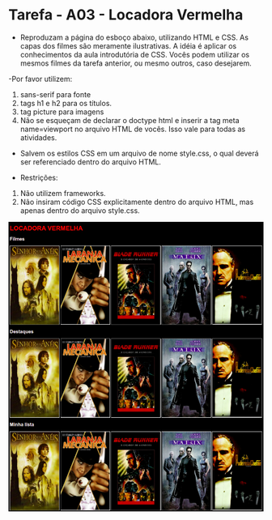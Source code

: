 # Tarefa - A03 - Locadora Vermelha 
- Reproduzam a página do esboço abaixo, utilizando HTML e CSS. As capas dos filmes são meramente ilustrativas. A idéia é aplicar os conhecimentos da aula introdutória de CSS. Vocês podem utilizar os mesmos filmes da tarefa anterior, ou mesmo outros, caso desejarem.

-Por favor utilizem:
1. sans-serif para fonte
2. tags h1 e h2 para os títulos.
3. tag picture para imagens
4. Não se esqueçam de declarar o doctype html e inserir a tag meta name=viewport no arquivo HTML de vocês. Isso vale para todas as atividades.

- Salvem os estilos CSS em um arquivo de nome style.css, o qual deverá ser referenciado dentro do arquivo HTML.


-  Restrições:

1. Não utilizem frameworks.
2. Não insiram código CSS explicitamente dentro do arquivo HTML, mas apenas dentro do arquivo style.css.

![img.png](img_1.png)